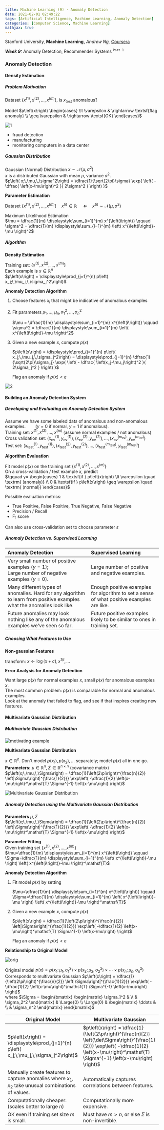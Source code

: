 ```yaml
---
title: Machine Learning (9) · Anomaly Detection
date: 2021-02-01 02:49:22
tags: [Artificial Intelligence, Machine Learning, Anomaly Detection]
categories: [Computer Science, Machine Learning]
mathjax: true
---
```


Stanford University, **Machine Learning,** *Andrew Ng,* [Coursera](https://www.coursera.org/learn/machine-learning/home/info)

***Week 9:*** Anomaly Detection, Recommender Systems <sup> `Part 1`</sup>

### Anomaly Detection

#### Density Estimation

##### Problem Motivation

Dataset $\left\{ x^{\left(1\right)} ,\, x^{\left(2\right)} ,\,\dots,\, x^{\left(m\right)} \right\}$, is $x_\mathrm{test}$ anomalous?

Model $p\left(x\right) \begin{cases} \lt \varepsilon & \rightarrow \textsf{flag anomaly} \\ \geq \varepsilon & \rightarrow \textsf{OK} \end{cases}$

<!-- more -->

![1](Machine-Learning-Andrew-Ng-9/1.png)

- fraud detection
- manufacturing
- monitoring computers in a data center

##### Gaussian Distribution

Gaussian (Normal) Distribution $x \sim \mathcal{N} \left( \mu ,\, \sigma^2 \right)$  
$x$ is a distributed Gaussian with mean $\mu$, variance $\sigma^2$.  
$p\left( x;\,\mu,\,\sigma^2\right) = \dfrac{1}{\sqrt{2\pi}\sigma} \exp{ \left( - \dfrac{ \left(x-\mu\right)^2 }{ 2\sigma^2 } \right) }$

**Parameter Estimation**

Dataset $\left\{ x^{\left(1\right)} ,\, x^{\left(2\right)} ,\,\dots,\, x^{\left(m\right)} \right\} \quad x^{\left(i\right)} \in\mathbb{R}$ $\quad \Leftarrow \quad x^{\left(i\right)} \sim \mathcal{N} \left( \mu ,\, \sigma^2 \right)$

Maximum Likelihood Estimation  
$\mu = \dfrac{1}{m} \displaystyle\sum_{i=1}^{m} x^{\left(i\right)} \qquad \sigma^2 = \dfrac{1}{m} \displaystyle\sum_{i=1}^{m} \left( x^{\left(i\right)}-\mu \right)^2$

##### Algorithm

**Density Estimation**

Training set: $\left\{ x^{\left(1\right)} ,\, x^{\left(2\right)} ,\,\dots,\, x^{\left(m\right)} \right\}$  
Each example is $x\in\mathbb{R}^n$  
$p\left(x\right) = \displaystyle\prod_{j=1}^{n} p\left( x_j;\,\mu_j,\,\sigma_j^2\right)$

**Anomaly Detection Algorithm**

1. Choose features $x_i$ that might be indicative of anomalous examples

2. Fit parameters $\mu_1,\,\dots,\,\mu_n,\,\sigma_1^2,\,\dots,\,\sigma_n^2$

   $\mu = \dfrac{1}{m} \displaystyle\sum_{i=1}^{m} x^{\left(i\right)} \qquad \sigma^2 = \dfrac{1}{m} \displaystyle\sum_{i=1}^{m} \left( x^{\left(i\right)}-\mu \right)^2$

3. Given a new example $x$, compute $p\left(x\right)$

   $p\left(x\right) = \displaystyle\prod_{j=1}^{n} p\left( x_j;\,\mu_j,\,\sigma_j^2\right) = \displaystyle\prod_{j=1}^{n} \dfrac{1}{\sqrt{2\pi}\sigma_j} \exp{ \left( - \dfrac{ \left(x_j-\mu_j\right)^2 }{ 2\sigma_j^2 } \right) }$

   Flag an anomaly if $p\left(x\right) \lt \varepsilon$

![2](Machine-Learning-Andrew-Ng-9/2.png)

#### Building an Anomaly Detection System

##### Developing and Evaluating an Anomaly Detection System

Assume we have some labeled data of anomalous and non-anomalous examples.
&emsp;&emsp;($y=0$ if normal, $y=1$ if anomalous).  
Training set: $x^{\left(1\right)} ,\,x^{\left(2\right)} ,\,\dots ,\,x^{\left(m\right)}$ (assume normal examples / not anomalous)  
Cross validation set: $\left( x^{\left(1\right)}_\textrm{cv} ,\, y^{\left(1\right)}_\textrm{cv} \right) ,\, \left( x^{\left(2\right)}_\textrm{cv} ,\, y^{\left(2\right)}_\textrm{cv} \right) ,\, \dots ,\, \left( x^{\left(m_\textrm{cv}\right)}_\textrm{cv} ,\, y^{\left(m_\textrm{cv}\right)}_\textrm{cv} \right)$  
Test set: $\left( x^{\left(1\right)}_\textrm{test} ,\, y^{\left(1\right)}_\textrm{test} \right) ,\, \left( x^{\left(2\right)}_\textrm{test} ,\, y^{\left(2\right)}_\textrm{test} \right) ,\, \dots ,\, \left( x^{\left(m_\textrm{test}\right)}_\textrm{test} ,\, y^{\left(m_\textrm{test}\right)}_\textrm{test} \right)$

**Algorithm Evaluation**

Fit model $p\left(x\right)$ on the training set $\left\{ x^{\left(1\right)} ,\,x^{\left(2\right)} ,\,\dots ,\,x^{\left(m\right)} \right\}$  
On a cross-validation / test example $x$, predict  
$\qquad y= \begin{cases} 1 & \textsf{if } p\left(x\right) \lt \varepsilon \quad \textrm{ (anomaly)} \\ 0 & \textsf{if } p\left(x\right) \geq \varepsilon \quad \textrm{ (normal)} \end{cases}$  

Possible evaluation metrics:
- True Positive, False Positive, True Negative, False Negative
- Precision / Recall
- F<sub>1</sub> score

Can also use cross-validation set to choose parameter $\varepsilon$

##### Anomaly Detection vs. Supervised Learning

| Anomaly Detection                                            | Supervised Learning                                          |
| :----------------------------------------------------------- | :----------------------------------------------------------- |
| Very small number of positive examples $\left(y=1\right)$; <br>Large number of negative examples $\left(y=0\right)$. | Large number of positive and negative examples.              |
| Many different types of anomalies. Hard for any algorithm to learn from positive examples what the anomalies look like. | Enough positive examples for algorithm to set a sense of what positive examples are like. |
| Future anomalies may look nothing like any of the anomalous examples we've seen so far. | Future positive examples likely to be similar to ones in training set. |

##### Choosing What Features to Use

**Non-gaussian Features**

transform: $x\leftarrow \log\left(x+c\right) ,\, x^{1/t} ,\,\dots$

**Error Analysis for Anomaly Detection**

Want large $p\left(x\right)$ for normal examples $x$, small $p\left(x\right)$ for anomalous examples $x$.  
The most common problem: $p\left(x\right)$ is comparable for normal and anomalous examples.  
Look at the anomaly that failed to flag, and see if that inspires creating new features.

#### Multivariate Gaussian Distribution

##### Multivariate Gaussian Distribution

![motivating example](Machine-Learning-Andrew-Ng-9/3.png)

**Multivariate Gaussian Distribution**

$x\in\mathbb{R}^n$. Don't model $p\left(x_1\right) ,\, p\left(x_2\right) ,\, \dots$ separately; model $p\left(x\right)$ all in one go.  
**Parameters:** $\mu \in \mathbb{R}^n ,\, \Sigma \in \mathbb{R}^{n \times n}$ (covariance matrix)  
$p\left(x;\,\mu,\,\Sigma\right) = \dfrac{1}{\left(2\pi\right)^{\frac{n}{2}} \left|\Sigma\right|^{\frac{1}{2}}} \exp\left( -\dfrac{1}{2} \left(x-\mu\right)^\mathsf{T} \Sigma^{-1} \left(x-\mu\right) \right)$

![Multivariate Gaussian Distribution](Machine-Learning-Andrew-Ng-9/4.png)

##### Anomaly Detection using the Multivariate Gaussian Distribution

**Parameters** $\mu ,\, \Sigma$  
$p\left(x;\,\mu,\,\Sigma\right) = \dfrac{1}{\left(2\pi\right)^{\frac{n}{2}} \left|\Sigma\right|^{\frac{1}{2}}} \exp\left( -\dfrac{1}{2} \left(x-\mu\right)^\mathsf{T} \Sigma^{-1} \left(x-\mu\right) \right)$

**Parameter Fitting**  
Given training set $\left\{ x^{\left(1\right)} ,\, x^{\left(2\right)} ,\, \dots ,\, x^{\left(m\right)} \right\}$  
$\mu=\dfrac{1}{m} \displaystyle\sum_{i=1}^{m} x^{\left(i\right)} \qquad \Sigma=\dfrac{1}{m} \displaystyle\sum_{i=1}^{m} \left( x^{\left(i\right)}-\mu \right) \left( x^{\left(i\right)}-\mu \right)^\mathsf{T}$

**Anomaly Detection Algorithm**

1. Fit model $p\left(x\right)$ by setting

   $\mu=\dfrac{1}{m} \displaystyle\sum_{i=1}^{m} x^{\left(i\right)} \qquad \Sigma=\dfrac{1}{m} \displaystyle\sum_{i=1}^{m} \left( x^{\left(i\right)}-\mu \right) \left( x^{\left(i\right)}-\mu \right)^\mathsf{T}$

2. Given a new example $x$, compute $p\left(x\right)$

   $p\left(x\right) = \dfrac{1}{\left(2\pi\right)^{\frac{n}{2}} \left|\Sigma\right|^{\frac{1}{2}}} \exp\left( -\dfrac{1}{2} \left(x-\mu\right)^\mathsf{T} \Sigma^{-1} \left(x-\mu\right) \right)$

   Flag an anomaly if $p\left(x\right) \lt \varepsilon$

**Relationship to Original Model**

![orig](Machine-Learning-Andrew-Ng-9/5.png)

Original model $p\left(x\right) = p\left( x_1;\,\mu_1,\,\sigma_1^2\right) \times p\left( x_2;\,\mu_2,\,\sigma_2^2\right) \times \cdots \times p\left( x_n;\,\mu_n,\,\sigma_n^2\right)$  
Corresponds to multivariate Gaussian $p\left(x\right) = \dfrac{1}{\left(2\pi\right)^{\frac{n}{2}} \left|\Sigma\right|^{\frac{1}{2}}} \exp\left( -\dfrac{1}{2} \left(x-\mu\right)^\mathsf{T} \Sigma^{-1} \left(x-\mu\right) \right)$  
where $\Sigma = \begin{bmatrix} \begin{matrix} \sigma_1^2 & \\ & \sigma_2^2 \end{matrix} & \Large{0} \\ \Large{0} & \begin{matrix} \ddots & \\ & \sigma_n^2 \end{matrix} \end{bmatrix}$

| Original Model                                               | Multivariate Gaussian                                        |
| ------------------------------------------------------------ | ------------------------------------------------------------ |
| $p\left(x\right) = \displaystyle\prod_{j=1}^{n} p\left( x_j;\,\mu_j,\,\sigma_j^2\right)$ | $p\left(x\right) = \dfrac{1}{\left(2\pi\right)^{\frac{n}{2}} \left(\det\Sigma\right)^{\frac{1}{2}}} \exp\left( -\dfrac{1}{2} \left(x-\mu\right)^\mathsf{T} \Sigma^{-1} \left(x-\mu\right) \right)$ |
| Manually create features to capture anomalies where $x_1,\,x_2$ take unusual combinations of values. | Automatically captures correlations between features.        |
| Computationally cheaper. (scales better to large $n$)        | Computationally more expensive.                              |
| OK even if training set size $m$ is small.                   | Must have $m\gt n$, or else $\Sigma$ is non-invertible.      |
